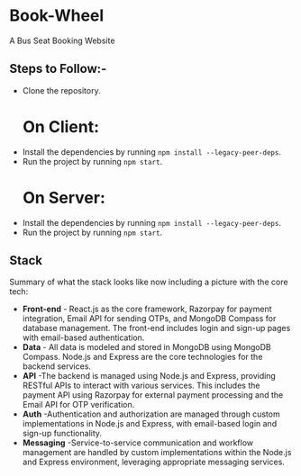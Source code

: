 # Book-Wheel
A Bus Seat Booking Website 

## Steps to Follow:-

- Clone the repository.
  # On Client:
- Install the dependencies by running `npm install --legacy-peer-deps`.
- Run the project by running `npm start`.
  # On Server:
- Install the dependencies by running `npm install --legacy-peer-deps`.
- Run the project by running `npm start`.

## Stack

Summary of what the stack looks like now including a picture with the core tech:

* **Front-end** - React.js as the core framework, Razorpay for payment integration, Email API for sending OTPs, and MongoDB Compass for database management. The front-end includes login and sign-up pages with email-based authentication.
* **Data** - All data is modeled and stored in MongoDB using MongoDB Compass. Node.js and Express are the core technologies for the backend services.
* **API** -The backend is managed using Node.js and Express, providing RESTful APIs to interact with various services. This includes the payment API using Razorpay for external payment processing and the Email API for OTP verification.
* **Auth** -Authentication and authorization are managed through custom implementations in Node.js and Express, with email-based login and sign-up functionality.
* **Messaging** -Service-to-service communication and workflow management are handled by custom implementations within the Node.js and Express environment, leveraging appropriate messaging services.

  

